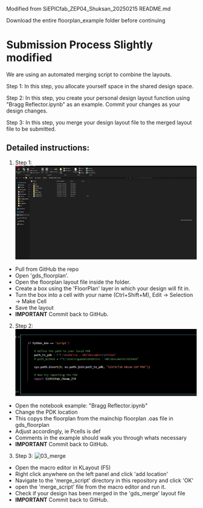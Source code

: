Modified from SiEPICfab_ZEP04_Shuksan_20250215 README.md

Download the entire floorplan_example folder before continuing 

# Submission Process Slightly modified
We are using an automated merging script to combine the layouts.

Step 1: In this step, you allocate yourself space in the shared design space. 

Step 2: In this step, you create your personal design layout function using "Bragg Reflector.ipynb" as an example. Commit your changes as your design changes.

Step 3: In this step, you merge your design layout file to the merged layout file to be submitted.



## Detailed instructions:

1. Step 1:  
![01_floorplan](../gifs_tutorial/01_floorplan.gif)
  - Pull from GitHub the repo 
  - Open 'gds_floorplan'.
  - Open the floorplan layout file inside the folder.
  - Create a box using the 'FloorPlan' layer in which your design will fit in.
  - Turn the box into a cell with your name (Ctrl+Shift+M), Edit → Selection → Make Cell
  - Save the layout
  - **IMPORTANT** Commit back to GitHub. 

2. Step 2:
![02_notebook](../gifs_tutorial/02_pdkcode.png)  
  - Open the notebook example: "Bragg Reflector.ipynb"
  - Change the PDK location
  - This copys the floorplan from the mainchip floorplan .oas file in gds_floorplan
  - Adjust accordingly, ie Pcells is def
  - Comments in the example should walk you through whats necessary
  - **IMPORTANT** Commit back to GitHub. 

3. Step 3:
![03_merge](../gifs_tutorial/03_merge.gif)
  - Open the macro editor in KLayout (F5)
  - Right click anywhere on the left panel and click 'add location'
  - Navigate to the 'merge_script' directory in this repository and click 'OK'
  - open the 'merge_script' file from the macro editor and run it.
  - Check if your design has been merged in the 'gds_merge' layout file 
  - **IMPORTANT** Commit back to GitHub. 

